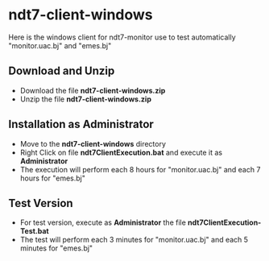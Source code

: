 # ndt7-client-windows
Here is the windows client for ndt7-monitor use to test automatically "monitor.uac.bj" and "emes.bj"

## Download and Unzip
- Download the file **ndt7-client-windows.zip**
- Unzip the file **ndt7-client-windows.zip**

## Installation as Administrator
- Move to the **ndt7-client-windows** directory
- Right Click on file **ndt7ClientExecution.bat** and execute it as **Administrator**
- The execution will perform each 8 hours for "monitor.uac.bj" and each 7 hours for "emes.bj"

## Test Version
- For test version, execute as **Administrator** the file **ndt7ClientExecution-Test.bat**
- The test will perform each 3 minutes for "monitor.uac.bj" and each 5 minutes for "emes.bj"
